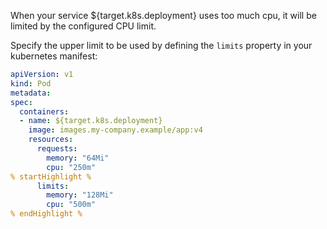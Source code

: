 When your service ${target.k8s.deployment} uses too much cpu, it will be limited by the configured CPU limit.

Specify the upper limit to be used by defining the ```limits``` property in your kubernetes manifest:

```yaml
apiVersion: v1
kind: Pod
metadata:
spec:
  containers:
  - name: ${target.k8s.deployment}
    image: images.my-company.example/app:v4
    resources:
      requests:
        memory: "64Mi"
        cpu: "250m"
% startHighlight %
      limits:
        memory: "128Mi"
        cpu: "500m"
% endHighlight %
```
